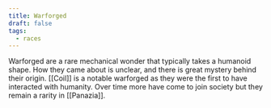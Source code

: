 ```yaml
---
title: Warforged
draft: false
tags:
  - races
---
```

 Warforged are a rare mechanical wonder that typically takes a humanoid shape. How they came about is unclear, and there is great mystery behind their origin. [[Coil]] is a notable warforged as they were the first to have interacted with humanity. Over time more have come to join society but they remain a rarity in [[Panazia]].